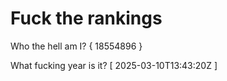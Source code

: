 # Fuck the rankings

Who the hell am I?
{ 18554896 }

What fucking year is it?
[ 2025-03-10T13:43:20Z ]
